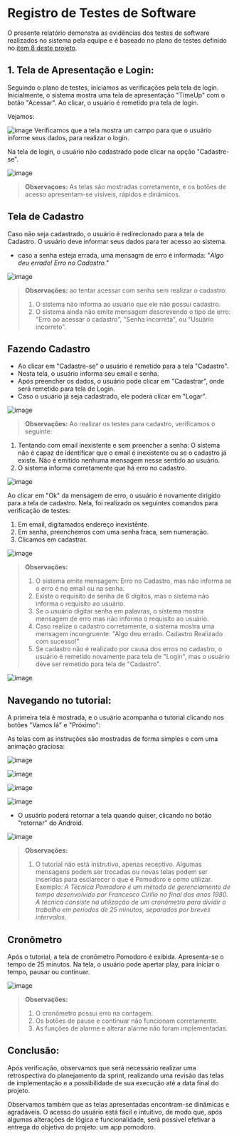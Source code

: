 # Registro de Testes de Software

O presente relatório demonstra as evidências dos testes de software realizados no sistema pela equipe e é baseado no plano de testes definido no [item 8 deste projeto](https://github.com/ICEI-PUC-Minas-PMV-ADS/TimeUpPomodoro/blob/main/docs/08-Plano%20de%20Testes%20de%20Software.md).



## 1. Tela de Apresentação e Login:
Seguindo o plano de testes, iniciamos as verificações pela tela de login.
Inicialmente, o sistema mostra uma tela de apresentação "TimeUp" com o botão "Acessar". Ao clicar, o usuário é remetido pra tela de login.

Vejamos:

![image](https://user-images.githubusercontent.com/78277341/198857623-23cb24f0-70bf-49b3-9c7f-bafb1aa3cb78.png)
Verificamos que a tela mostra um campo para que o usuário informe seus dados, para realizar o login.


Na tela de login, o usuário não cadastrado pode clicar na opção "Cadastre-se".

![image](https://user-images.githubusercontent.com/78277341/198857630-5f141719-078d-42e6-9b0c-697670c66c45.png)

>**Observaçoes:** As telas são mostradas corretamente, e os botões de acesso apresentam-se visíveis, rápidos e dinâmicos.

## Tela de Cadastro
Caso não seja cadastrado, o usuário é redirecionado para a tela de Cadastro.
O usuário deve informar seus dados para ter acesso ao sistema.

- caso a senha esteja errada, uma mensagm de erro é informada: "*Algo deu errado! Erro no Cadastro."*

![image](https://user-images.githubusercontent.com/78277341/198857944-242f388c-5ff6-4647-98c9-323e86dc424d.png)


>**Observações:** ao tentar acessar com senha sem realizar o cadastro:
>1. O sistema não informa ao usuário que ele não possui cadastro.
>2. O sistema ainda não emite mensagem descrevendo o tipo de erro: "Erro ao acessar o cadastro", "Senha incorreta", ou "Usuário incorreto".

## Fazendo Cadastro
- Ao clicar em "Cadastre-se" o usuário é remetido para a tela "Cadastro".
- Nesta tela, o usuário informa seu email e senha.
- Após preencher os dados, o usuário pode clicar em "Cadastrar", onde será remetido para tela de Login.
- Caso o usuário já seja cadastrado, ele poderá clicar em "Logar".

![image](https://user-images.githubusercontent.com/78277341/198858060-07419cbf-b2cd-45ac-acc4-150a51b25c6d.png)

>**Observações:** Ao realizar os testes para cadastro, verificamos o seguinte:
1. Tentando com email inexistente e sem preencher a senha: O sistema não é capaz de identificar que o email é inexistente ou se o cadastro já existe. Não é emitido nenhuma mensagem nesse sentido ao usuário.
3. O sistema informa corretamente que há erro no cadastro.

![image](https://user-images.githubusercontent.com/78277341/198858108-1d3e4abe-a582-4ea8-a292-eb2a93693e2c.png)

Ao clicar em "Ok" da mensagem de erro, o usuário é novamente dirigido para a tela de cadastro.
Nela, foi realizado os seguintes comandos para verificação de testes:
1. Em email, digitamados endereço inexistênte.
2. Em senha, preenchemos com uma senha fraca, sem numeração.
3. Clicamos em cadastrar.

![image](https://user-images.githubusercontent.com/78277341/198858142-ab7c4630-85af-4437-b225-2ba581f4f0f1.png)

>**Observações:**
>1. O sistema emite mensagem: Erro no Cadastro, mas não informa se o erro é no email ou na senha.
>2. Existe o requisito de senha de 6 dígitos, mas o sistema não informa o requisito ao usuário.
>3. Se o usuário digitar senha em palavras, o sistema mostra mensagem de erro mas não informa o requisito ao usuário.
>4. Caso realize o cadastro corretamente, o sistema mostra uma mensagem incongruente: "Algo deu errado. Cadastro Realizado com sucesso!"
>5. Se cadastro não é realizado por causa dos erros no cadastro, o usuário é remetido novamente para tela de "Login", mas o usuário deve ser remetido para tela de "Cadastro".


![image](https://user-images.githubusercontent.com/78277341/198858203-34377d47-1cb6-41d2-ac4b-c981a7f8d1c0.png)


##  Navegando no tutorial:

A primeira tela é mostrada, e o usuário acompanha o tutorial clicando nos botões "Vamos lá" e "Próximo":

As telas com as instruções são mostradas de forma simples e com uma animação graciosa:

![image](https://user-images.githubusercontent.com/78277341/198858510-26a33ba6-895b-4d8f-995c-6bb5978a59c7.png)

![image](https://user-images.githubusercontent.com/78277341/198858518-cc3fbbe6-5bec-4882-a45b-41afca78b5b6.png)

![image](https://user-images.githubusercontent.com/78277341/198858524-f57aa76b-8510-476f-b8d5-d6764d7a9ee2.png)

![image](https://user-images.githubusercontent.com/78277341/198858528-b4f967e5-6093-4525-b4e3-de8b8345912f.png)

- O usuário poderá retornar a tela quando quiser, clicando no botão "retornar" do Android.

![image](https://user-images.githubusercontent.com/78277341/198858556-07e2bda2-4878-447a-98a5-476a636a6941.png)

>**Observações:**
>1. O tutorial não está instrutivo, apenas receptivo. Algumas mensagens podem ser trocadas ou novas telas podem ser inseridas para esclarecer o que é Pomodoro e como utilizar. Exemplo: _A Técnica Pomodoro é um método de gerenciamento de tempo desenvolvido por Francesco Cirillo no final dos anos 1980. A técnica consiste na utilização de um cronômetro para dividir o trabalho em períodos de 25 minutos, separados por breves intervalos._

## Cronômetro

Após o tutorial, a tela de cronômetro Pomodoro é exibida. Apresenta-se o tempo de 25 minutos.
Na tela, o usuário pode apertar play, para iniciar o tempo, pausar ou continuar.

![image](https://user-images.githubusercontent.com/78277341/198858568-4801571c-9f65-43e1-bbf0-16aaf292577f.png)


>**Observações:**
>1. O cronômetro possui erro na contagem.
>2. Os botões de pause e continuar não funcionam corretamente.
>3. As funções de alarme e alterar alarme não foram implementadas.

## Conclusão: 

Após verificação, observamos que será necessário realizar uma retrospectiva do planejamento da sprint, realizando uma revisão das telas de implementação e a possibilidade de sua execução até a data final do projeto. 

Observamos também que as telas apresentadas encontram-se dinâmicas e agradáveis. O acesso do usuário está fácil e intuitivo, de modo que, após algumas alterações de lógica e funcionalidade, será possível efetivar a entrega do objetivo do projeto: um app pomodoro. 